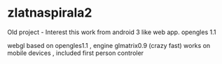 # zlatnaspirala2

 Old project - Interest this work from android 3 like web app.
 opengles 1.1

 webgl based on opengles1.1 , engine  glmatrix0.9 (crazy fast)  works on mobile devices , included first person controler
